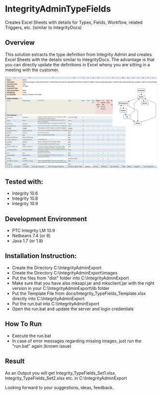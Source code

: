 # IntegrityAdminTypeFields
Creates Excel Sheets with details for Types, Fields, Workflow, related Triggers, etc. (similar to IntegrityDocs)

## Overview
This solution extracts the type definition from Integrity Admin and creates Excel Sheets with the details similar to IntegrityDocs.
The advantage is that you can directly update the definitions in Excel wheny you are sitting in a meeting with the customer. 

![Screenshot](IntegrityAdminTypeFields_Screenshot.PNG)

## Tested with:
- Integrity 10.6
- Integrity 10.8
- Integrity 10.9

##  Development Environment
- PTC Integrity LM 10.9
- Netbeans 7.4 (or 8)
- Java 1.7 (or 1.8)

## Installation Instruction:

* Create the Directory C:\IntegrityAdminExport
* Create the Directory C:\IntegrityAdminExport\images
* Put the files from "dist" folder into C:\IntegrityAdminExport
* Make sure that you have also mksapi.jar and mksclient.jar with the right version in your C:\IntegrityAdminExport\lib folder 
* Put the Template File from docs/Integrity_TypeFields_Template.xlsx directly into C:\IntegrityAdminExport
* Put the run.bat into C:\IntegrityAdminExport
* Open the run.bat and update the server and login credentials

## How To Run
* Execute the run.bat
* In case of error messages regarding missing images, just run the "run.bat" again (known issue)

## Result
As an Output you will get Integrity_TypeFields_Set1.xlsx, Integrity_TypeFields_Set2.xlsx etc. in C:\IntegrityAdminExport

Looking forward to your suggestions, ideas, feedback.

